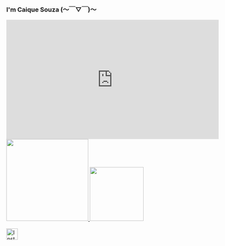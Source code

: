 ### I'm Caique Souza (〜￣▽￣)〜
<div>
  <iframe width="560" height="315" src="https://www.youtube.com/embed/videoseries?list=PLMcbGPGwNC_BJH4wfxum-WzsIm6chmmUG" title="YouTube video player" frameborder="0" allow="accelerometer; autoplay; clipboard-write; encrypted-media; gyroscope; picture-in-picture" allowfullscreen></iframe>
  <a href="https://github.com/CaiqueSouzaa">
  <img height="216em" src="https://github-readme-stats.vercel.app/api?username=CaiqueSouzaa&show_icons=true&theme=dark&include_all_commits=true&count_private=true"/>
  <img height="142em" src="https://github-readme-stats.vercel.app/api/top-langs/?username=CaiqueSouzaa&layout=compact&langs_count=7&theme=dark"/>
</div>
  <br>
<a href="https://www.instagram.com/caique_xix/">
<img src="https://cdn2.iconfinder.com/data/icons/social-icons-33/128/Instagram-512.png" alt="Instagram" width="30" height="30"</a>
